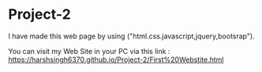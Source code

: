 # Project-2
I have made this web page by using ("html.css.javascript,jquery,bootsrap").

You can visit my Web Site in your PC via this link : https://harshsingh6370.github.io/Project-2/First%20Webstite.html
